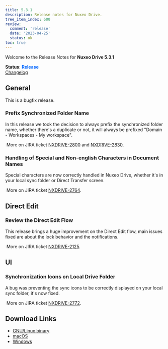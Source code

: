```yaml
---
title: 5.3.1
description: Release notes for Nuxeo Drive.
tree_item_index: 600
review:
  comment: 'release'
  date: '2023-04-25'
  status: ok
toc: true
---
```


Welcome to the Release Notes for **Nuxeo Drive 5.3.1**

**Status**: <font color="#0066ff">**Release**</font> </br>
<i class="fa fa-long-arrow-right" aria-hidden="true"></i> [Changelog](https://github.com/nuxeo/nuxeo-drive/blob/master/docs/changes/5.3.1.md)

## General

This is a bugfix release.

### Prefix Synchronized Folder Name

In this release we took the decision to always prefix the synchronized folder name, whether there's a duplicate or not, it will always be prefixed "Domain - Workspaces - My workspace".

<i class="fa fa-long-arrow-right" aria-hidden="true"></i>&nbsp;More on JIRA ticket [NXDRIVE-2800](https://jira.nuxeo.com/browse/NXDRIVE-2800) and [NXDRIVE-2830](https://jira.nuxeo.com/browse/NXDRIVE-2830).

### Handling of Special and Non-english Characters in Document Names

Special characters are now correctly handled in Nuxeo Drive, whether it's in your local sync folder or Direct Transfer screen.

<i class="fa fa-long-arrow-right" aria-hidden="true"></i>&nbsp;More on JIRA ticket [NXDRIVE-2764](https://jira.nuxeo.com/browse/NXDRIVE-2764).

## Direct Edit

### Review the Direct Edit Flow

This release brings a huge improvement on the Direct Edit flow, main issues fixed are about the lock behavior and the notifications.

<i class="fa fa-long-arrow-right" aria-hidden="true"></i>&nbsp;More on JIRA ticket [NXDRIVE-2125](https://jira.nuxeo.com/browse/NXDRIVE-2125).

## UI

### Synchronization Icons on Local Drive Folder

A bug was preventing the sync icons to be correctly displayed on your local sync folder, it's now fixed.

<i class="fa fa-long-arrow-right" aria-hidden="true"></i>&nbsp;More on JIRA ticket [NXDRIVE-2772](https://jira.nuxeo.com/browse/NXDRIVE-2772).


## Download Links

- [GNU/Linux binary](https://community.nuxeo.com/static/drive-updates/release/nuxeo-drive-5.3.1-x86_64.AppImage)
- [macOS](https://community.nuxeo.com/static/drive-updates/release/nuxeo-drive-5.3.1.dmg)
- [Windows](https://community.nuxeo.com/static/drive-updates/release/nuxeo-drive-5.3.1.exe)
